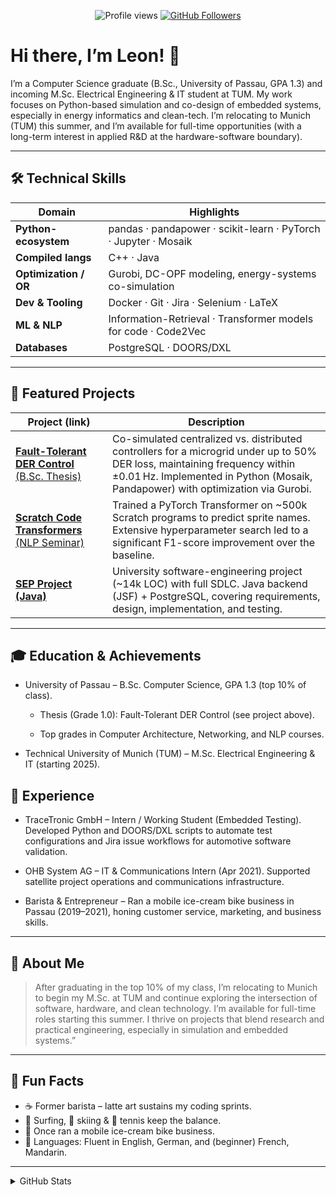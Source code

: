 <!-- Profile README for leonfoeck -->
<p align="center">
  <img src="https://komarev.com/ghpvc/?username=leonfoeck&style=flat-square" alt="Profile views"/>
  <a href="https://github.com/leonfoeck">
    <img src="https://img.shields.io/github/followers/leonfoeck?label=GitHub%20Followers&style=flat-square" alt="GitHub Followers"/>
  </a>
</p>

# Hi there, I’m Leon! 👋

I’m a Computer Science graduate (B.Sc., University of Passau, GPA 1.3) and incoming M.Sc. Electrical Engineering & IT student at TUM. My work focuses on Python-based simulation and co-design of embedded systems, especially in energy informatics and clean-tech. I’m relocating to Munich (TUM) this summer, and I’m available for full-time opportunities (with a long-term interest in applied R&D at the hardware-software boundary).

---

## 🛠️ Technical Skills 
| Domain                | Highlights                                                       |
| --------------------- | ---------------------------------------------------------------- |
| **Python-ecosystem**  | pandas · pandapower · scikit-learn · PyTorch · Jupyter · Mosaik  |
| **Compiled langs**    | C++ · Java                                                       |
| **Optimization / OR** | Gurobi, DC-OPF modeling, energy-systems co-simulation            |
| **Dev & Tooling**     | Docker · Git · Jira  · Selenium · LaTeX               |
| **ML & NLP**        | Information-Retrieval · Transformer models for code · Code2Vec     |
| **Databases**          | PostgreSQL · DOORS/DXL |


---

## 🚀 Featured Projects

| Project (link)                                                                                 | Description                                                                                                                                                                                                    |
| ---------------------------------------------------------------------------------------------- | -------------------------------------------------------------------------------------------------------------------------------------------------------------------------------------------------------------- |
| [**Fault-Tolerant DER Control** (B.Sc. Thesis)](https://github.com/leonfoeck/cell_control)     | Co-simulated centralized vs. distributed controllers for a microgrid under up to 50% DER loss, maintaining frequency within ±0.01 Hz. Implemented in Python (Mosaik, Pandapower) with optimization via Gurobi. |
| [**Scratch Code Transformers** (NLP Seminar)](https://github.com/leonfoeck/Seminar_paper_code) | Trained a PyTorch Transformer on \~500k Scratch programs to predict sprite names. Extensive hyperparameter search led to a significant F1-score improvement over the baseline.                                 |
| [**SEP Project (Java)**](https://.com/leonfoeck/Prog_2)                                  | University software-engineering project (\~14k LOC) with full SDLC. Java backend (JSF) + PostgreSQL, covering requirements, design, implementation, and testing.                                               |

---

## 🎓 Education & Achievements

  - University of Passau – B.Sc. Computer Science, GPA 1.3 (top 10% of class).

    - Thesis (Grade 1.0): Fault-Tolerant DER Control (see project above).

    - Top grades in Computer Architecture, Networking, and NLP courses.

  - Technical University of Munich (TUM) – M.Sc. Electrical Engineering & IT (starting 2025).

## 🏢 Experience

  - TraceTronic GmbH – Intern / Working Student (Embedded Testing). Developed Python and DOORS/DXL scripts to automate test configurations and Jira issue workflows for automotive software validation.

  - OHB System AG – IT & Communications Intern (Apr 2021). Supported satellite project operations and communications infrastructure.

  - Barista & Entrepreneur – Ran a mobile ice-cream bike business in Passau (2019–2021), honing customer service, marketing, and business skills.

---

## 👤 About Me
 
> After graduating in the top 10% of my class, I’m relocating to Munich to begin my M.Sc. at TUM and continue exploring the intersection of software, hardware, and clean technology. I’m available for full-time roles starting this summer. I thrive on projects that blend research and practical engineering, especially in simulation and embedded systems.”


---

## 🎯 Fun Facts

- ☕ Former barista – latte art sustains my coding sprints.
- 🌊 Surfing, 🎿 skiing & 🎾 tennis keep the balance.
- 🍨 Once ran a mobile ice-cream bike business.
- 💬 Languages: Fluent in English, German, and (beginner) French, Mandarin.

---

<details>
  <summary>GitHub Stats</summary>
  
  ![Leon’s GitHub stats](https://github-readme-stats.vercel.app/api?username=leonfoeck&count_private=true&show_icons=true&theme=default)
</details>
